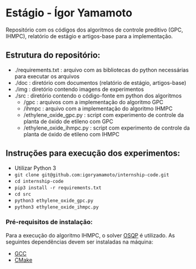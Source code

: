 # Estágio - Ígor Yamamoto
Repositório com os códigos dos algoritmos de controle preditivo (GPC, IHMPC), relatório de estágio e artigos-base para a implementação.

## Estrutura do repositório:
- ./requirements.txt : arquivo com as bibliotecas do python necessárias para executar os arquivos
- ./doc : diretório com documentos (relatório de estágio, artigos-base)
- ./img : diretório contendo imagens de experimentos
- ./src : diretório contendo o código-fonte em python dos algoritmos
  - /gpc : arquivos com a implementação do algoritmo GPC
  - /ihmpc : arquivo com a implementação do algoritmo IHMPC
  - /ethylene_oxide_gpc.py : script com experimento de controle da planta de óxido de etileno com GPC
  - /ethylene_oxide_ihmpc.py : script com experimento de controle da planta de óxido de etileno com IHMPC
  
## Instruções para execução dos experimentos:
- Utilizar Python 3
- `git clone git@github.com:igoryamamoto/internship-code.git`
- `cd internship-code`
- `pip3 install -r requirements.txt`
- `cd src`
- `python3 ethylene_oxide_gpc.py`
- `python3 ethylene_oxide_ihmpc.py`

### Pré-requisitos de instalação:
Para a execução do algoritmo IHMPC, o solver [OSQP](http://osqp.readthedocs.io/en/latest/installation/python.html) é utilizado. As seguintes dependências devem ser instaladas na máquina:
- [GCC](https://gcc.gnu.org/)
- [CMake](https://cmake.org/)
